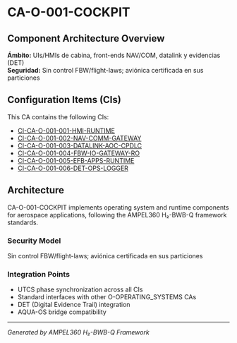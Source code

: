 # CA-O-001-COCKPIT

## Component Architecture Overview
**Ámbito:** UIs/HMIs de cabina, front-ends NAV/COM, datalink y evidencias (DET)  
**Seguridad:** Sin control FBW/flight-laws; aviónica certificada en sus particiones

## Configuration Items (CIs)
This CA contains the following CIs:

- [CI-CA-O-001-001-HMI-RUNTIME](./CI-CA-O-001-001-HMI-RUNTIME/README.md)
- [CI-CA-O-001-002-NAV-COMM-GATEWAY](./CI-CA-O-001-002-NAV-COMM-GATEWAY/README.md)
- [CI-CA-O-001-003-DATALINK-AOC-CPDLC](./CI-CA-O-001-003-DATALINK-AOC-CPDLC/README.md)
- [CI-CA-O-001-004-FBW-IO-GATEWAY-RO](./CI-CA-O-001-004-FBW-IO-GATEWAY-RO/README.md)
- [CI-CA-O-001-005-EFB-APPS-RUNTIME](./CI-CA-O-001-005-EFB-APPS-RUNTIME/README.md)
- [CI-CA-O-001-006-DET-OPS-LOGGER](./CI-CA-O-001-006-DET-OPS-LOGGER/README.md)

## Architecture
CA-O-001-COCKPIT implements operating system and runtime components for aerospace applications, following the AMPEL360 H₂-BWB-Q framework standards.

### Security Model
Sin control FBW/flight-laws; aviónica certificada en sus particiones

### Integration Points
- UTCS phase synchronization across all CIs
- Standard interfaces with other O-OPERATING_SYSTEMS CAs
- DET (Digital Evidence Trail) integration
- AQUA-OS bridge compatibility

---
*Generated by AMPEL360 H₂-BWB-Q Framework*
